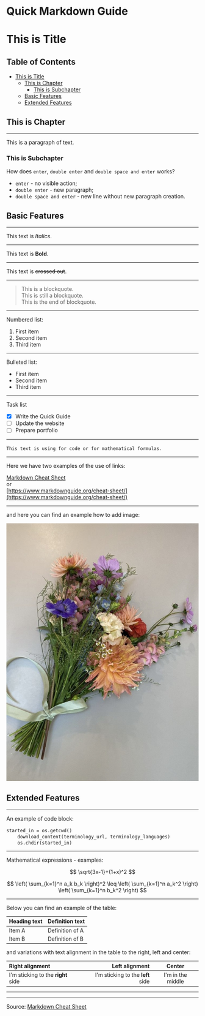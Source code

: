 # Quick Markdown Guide <!-- omit in toc -->

<!-- this is a comment, but it can be read by VSC and their extensions as actions -->

# This is Title

## Table of Contents <!-- omit in toc -->

- [This is Title](#this-is-title)
  - [This is Chapter](#this-is-chapter)
    - [This is Subchapter](#this-is-subchapter)
  - [Basic Features](#basic-features)
  - [Extended Features](#extended-features)

## This is Chapter
---

This is a paragraph of text.

### This is Subchapter

How does `enter`, `double enter` and `double space and enter` works?

- `enter` - no visible action;  
- `double enter` - new paragraph;  
- `double space and enter` - new line without new paragraph creation.

## Basic Features
---

This text is *Italics*.  

---

This text is **Bold**.

---

This text is ~~crossed out~~.

---

> This is a blockquote.  
This is still a blockquote.  
This is the end of blockquote.

---

Numbered list:
1. First item
2. Second item
3. Third item

---

Bulleted list:
- First item
- Second item
- Third item

---

Task list
- [x] Write the Quick Guide
- [ ] Update the website
- [ ] Prepare portfolio

---

`This text is using for code or for mathematical formulas.`

---

Here we have two examples of the use of links:  

[Markdown Cheat Sheet](https://www.markdownguide.org/cheat-sheet/)  
or  
[https://www.markdownguide.org/cheat-sheet/](https://www.markdownguide.org/cheat-sheet/)

---

and here you can find an example how to add image:  

![alt text](IMG_E8070.JPG)

## Extended Features
---

An example of code block:
```
started_in = os.getcwd()
    download_content(terminology_url, terminology_languages)
    os.chdir(started_in)
```

---
Mathematical expressions - examples:

$$
\sqrt{3x-1}+(1+x)^2
$$

$$
\left( \sum_{k=1}^n a_k b_k \right)^2 \leq \left( \sum_{k=1}^n a_k^2 \right) \left( \sum_{k=1}^n b_k^2 \right)
$$

---

Below you can find an example of the table:

| Heading text | Definition text |
| ------------ | --------------- |
| Item A       | Definition of A |
| Item B       | Definition of B |

and variations with text alignment in the table to the right, left and center:

| Right alignment                    |                    Left alignment |      Center       |
| :--------------------------------- | --------------------------------: | :---------------: |
| I'm sticking to the **right** side | I'm sticking to the **left** side | I'm in the middle |

---
---

Source: [Markdown Cheat Sheet](https://www.markdownguide.org/cheat-sheet/) 
